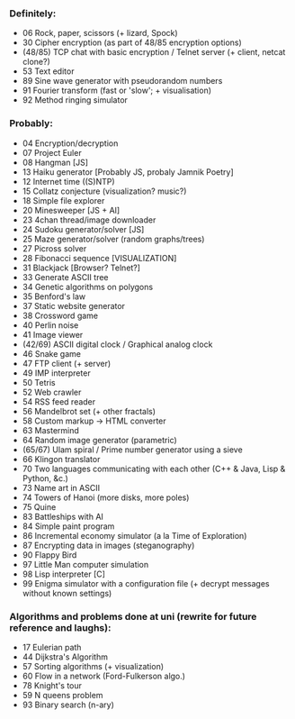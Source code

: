 ### Definitely:
- 06 Rock, paper, scissors (+ lizard, Spock)
- 30 Cipher encryption (as part of 48/85 encryption options)
- (48/85) TCP chat with basic encryption / Telnet server (+ client, netcat clone?)
- 53 Text editor
- 89 Sine wave generator with pseudorandom numbers
- 91 Fourier transform (fast or 'slow'; + visualisation)
- 92 Method ringing simulator

### Probably:
- 04 Encryption/decryption
- 07 Project Euler
- 08 Hangman [JS]
- 13 Haiku generator [Probably JS, probaly Jamnik Poetry]
- 12 Internet time ((S)NTP)
- 15 Collatz conjecture (visualization? music?)
- 18 Simple file explorer
- 20 Minesweeper [JS + AI]
- 23 4chan thread/image downloader
- 24 Sudoku generator/solver [JS]
- 25 Maze generator/solver (random graphs/trees)
- 27 Picross solver
- 28 Fibonacci sequence [VISUALIZATION]
- 31 Blackjack [Browser? Telnet?]
- 33 Generate ASCII tree
- 34 Genetic algorithms on polygons
- 35 Benford's law
- 37 Static website generator
- 38 Crossword game
- 40 Perlin noise
- 41 Image viewer
- (42/69) ASCII digital clock / Graphical analog clock
- 46 Snake game
- 47 FTP client (+ server)
- 49 IMP interpreter
- 50 Tetris
- 52 Web crawler
- 54 RSS feed reader
- 56 Mandelbrot set (+ other fractals)
- 58 Custom markup -> HTML converter
- 63 Mastermind
- 64 Random image generator (parametric)
- (65/67) Ulam spiral / Prime number generator using a sieve
- 66 Klingon translator
- 70 Two languages communicating with each other (C++ & Java, Lisp & Python, &c.)
- 73 Name art in ASCII
- 74 Towers of Hanoi (more disks, more poles) 
- 75 Quine
- 83 Battleships with AI
- 84 Simple paint program
- 86 Incremental economy simulator (a la Time of Exploration)
- 87 Encrypting data in images (steganography)
- 90 Flappy Bird
- 97 Little Man computer simulation
- 98 Lisp interpreter [C]
- 99 Enigma simulator with a configuration file (+ decrypt messages without known settings)

### Algorithms and problems done at uni (rewrite for future reference and laughs):
- 17 Eulerian path
- 44 Dijkstra's Algorithm
- 57 Sorting algorithms (+ visualization)
- 60 Flow in a network (Ford-Fulkerson algo.)
- 78 Knight's tour
- 59 N queens problem
- 93 Binary search (n-ary)
